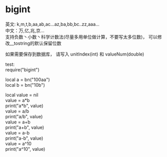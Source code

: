 # bigint  
英文: k,m,t,b,aa,ab,ac...az,ba,bb,bc..zz,aaa...  
中文：万,亿,兆,京...  
支持负数丶小数丶科学计数法(尽量多用单位做计算，不要写太多位数)， 可以修改__tostring的默认保留位数    

如果需要保存到数据库， 请写入 unitIndex(int) 和 valueNum(double)

test:  
require("bigint")    

local a = bn("100aa")  
local b = bn("10b")    

local value = nil  
value = a\*b  
print("a\*b", value)  
value = a/b  
print("a/b", value)  
value = a+b  
print("a+b", value)  
value = a-b  
print("a-b", value)  
value = a^10  
print("a^10", value)  
